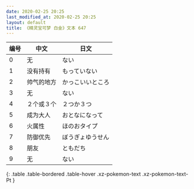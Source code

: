 ```yaml
---
date: 2020-02-25 20:25
last_modified_at: 2020-02-25 20:25
layout: default
title: 《精灵宝可梦 白金》文本 647
---
```

| 编号 | 中文 | 日文 |
| ---- | ---- | ---- |
| 0 | 无 | ない |
| 1 | 没有持有 | もっていない |
| 2 | 帅气的地方 | かっこいいところ |
| 3 | 无 | ない |
| 4 | ２个或３个 | ２つか３つ |
| 5 | 成为大人 | おとなになって |
| 6 | 火属性 | ほのおタイプ |
| 7 | 防御优先 | ぼうぎょゆうせん |
| 8 | 朋友 | ともだち |
| 9 | 无 | ない |
{: .table .table-bordered .table-hover .xz-pokemon-text .xz-pokemon-text-Pt }